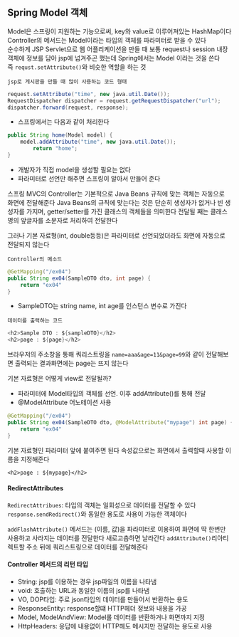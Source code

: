 ## Spring Model 객체

Model은 스프링이 지원하는 기능으로써, key와 value로 이루어져있는 HashMap이다<br>
Controller의 메서드는 Model이라는 타입의 객체를 파라미터로 받을 수 있다<br>
순수하게 JSP Servlet으로 웹 어플리케이션을 만들 때 보통 request나 session 내장객체에 정보를 담아 jsp에 넘겨주곤 했는데 Spring에서는 Model 이라는 것을 쓴다<br>
즉 `requst.setAttribute()`와 비슷한 역할을 하는 것


`jsp로 게시판을 만들 때 많이 사용하는 코드 형태`
```java
request.setAttribute("time", new java.util.Date());
RequestDispatcher dispatcher = request.getRequestDispatcher("url");
dispatcher.forward(request, response);
```
- 스프링에서는 다음과 같이 처리한다

```java
public String home(Model model) {
	model.addAttribute("time", new java.util.Date());
    	return "home";
}
```
- 개발자가 직접 model을 생성할 필요는 없다
- 파라미터로 선언만 해주면 스프링이 알아서 만들어 준다

스프링 MVC의 Controller는 기본적으로 Java Beans 규칙에 맞는 객체는 자동으로 화면에 전달해준다
Java Beans의 규칙에 맞는다는 것은 단순히 생성자가 없거나 빈 생성자를 가지며, getter/setter를 가진 클래스의 객체들을 의미한다
전달될 째는 클래스명의 앞글자를 소문자로 처리하여 전달한다

그러나 기본 자료형(int, double등등)은 파라미터로 선언되었더라도 화면에 자동으로 전달되지 않는다

`Controller의 메소드`
```java
@GetMapping("/ex04")
public String ex04(SampleDTO dto, int page) {
	return "ex04"
}
```
- SampleDTO는 string name, int age를 인스턴스 변수로 가진다

`데이터를 출력하는 코드`
```java
<h2>Sample DTO : ${sampleDTO}</h2>
<h2>page : ${page}</h2>
```

브라우저의 주소창을 통해 쿼리스트링을 `name=aaa&age=11&page=99`와 같이 전달해보면 출력되는 결과화면에는 page는 뜨지 않는다

기본 자료형은 어떻게 view로 전달될까?
- 파라미터에 Model타입의 객체를 선언. 이후 addAttribute()를 통해 전달
- @ModelAttribute 어노테이션 사용
```java
@GetMapping("/ex04")
public String ex04(SampleDTO dto, @ModelAttribute("mypage") int page) {
	return "ex04"
}
```

기본 자료형인 파라미터 앞에 붙여주면 된다
속성값으로는 화면에서 출력할때 사용할 이름을 지정해준다

```
<h2>page : ${mypage}</h2>
```

#### RedirectAttributes

`RedirectAttribues`: 타입의 객체는 일회성으로 데이터를 전달할 수 있다`response.sendRedirect()`와 동일한 용도로 사용이 가능한 객체이다

`addFlashAttribute()` 메서드는 (이름, 값)을 파라미터로 이용하여 화면에 딱 한번만 사용하고 사라지는 데이터를 전달한다
새로고츰하면 날라간다
`addAttribute()`리아티렉트할 주소 뒤에 쿼리스트링으로 데이터를 전달해준다

#### Controller 메서드의 리턴 타입

- String: jsp를 이용하는 경우 jsp파일의 이름을 나타냄
- void: 호출하는 URL과 동일한 이름의 jsp를 나타냄
- VO, DOP타입: 주로 json타입의 데이터를 만들어서 반환하는 용도
- ResponseEntity: response할떄 HTTP헤더 정보와 내용을 가공
- Model, ModelAndView: Model롤 데이터를 반환하거나 화면까지 지정
- HttpHeaders: 응답에 내용없이 HTTP헤도 메시지만 전달하는 용도로 사용